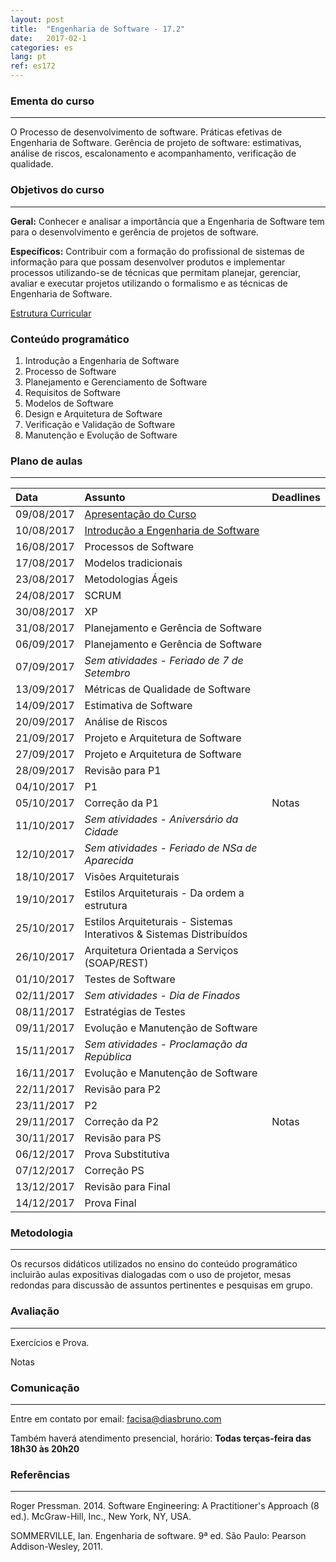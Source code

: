 ```yaml
---
layout: post
title:  "Engenharia de Software - 17.2"
date:   2017-02-1
categories: es
lang: pt
ref: es172
---
```


### Ementa do curso
___
O Processo de desenvolvimento de software. Práticas efetivas de Engenharia de Software. Gerência de projeto de software: estimativas, análise de riscos, escalonamento e acompanhamento, verificação de qualidade.

### Objetivos do curso
___
**Geral:**
Conhecer e analisar a importância que a Engenharia de Software tem para o desenvolvimento e gerência de projetos de software.

**Específicos:**
Contribuir com a formação do profissional de sistemas de informação para que possam desenvolver produtos e implementar processos utilizando-se de técnicas que permitam planejar, gerenciar, avaliar e executar projetos utilizando o formalismo e as técnicas de Engenharia de Software.

[Estrutura Curricular](https://drive.google.com/file/d/0B9oADRpZVGECMmQ4WV83YVlRRGs/view?usp=sharing)

### Conteúdo programático

1. Introdução a Engenharia de Software
2. Processo de Software
3. Planejamento e Gerenciamento de Software
4. Requisitos de Software
5. Modelos de Software
6. Design e Arquitetura de Software
7. Verificação e Validação de Software
8. Manutenção e Evolução de Software

### Plano de aulas
___

| Data	| Assunto | Deadlines
| :------- | :------ | :------ |
| 09/08/2017 | [Apresentação do Curso](https://docs.google.com/presentation/d/1EeiAs1zpZIVcpZs-dTG1XUrIcHUDLj1OX2s7mMRZ-EE/preview)
| 10/08/2017 | [Introdução a Engenharia de Software](https://docs.google.com/presentation/d/1MpTzyG-HIsgblINqmwI6ZUgBZpQtntCmLt2xW3B0bzQ/preview?slide=id.p)
| 16/08/2017 | Processos de Software
| 17/08/2017 | Modelos tradicionais 
| 23/08/2017 | Metodologias Ágeis 
| 24/08/2017 | SCRUM 
| 30/08/2017 | XP 
| 31/08/2017 | Planejamento e Gerência de Software
| 06/09/2017 | Planejamento e Gerência de Software
| 07/09/2017 | *Sem atividades - Feriado de 7 de Setembro*
| 13/09/2017 | Métricas de Qualidade de Software
| 14/09/2017 | Estimativa de Software
| 20/09/2017 | Análise de Riscos 
| 21/09/2017 | Projeto e Arquitetura de Software
| 27/09/2017 | Projeto e Arquitetura de Software
| 28/09/2017 | Revisão para P1
| 04/10/2017 | P1
| 05/10/2017 | Correção da P1 | Notas
| 11/10/2017 | *Sem atividades - Aniversário da Cidade*
| 12/10/2017 | *Sem atividades - Feriado de NSa de Aparecida*
| 18/10/2017 | Visões Arquiteturais
| 19/10/2017 | Estilos Arquiteturais - Da ordem a estrutura 
| 25/10/2017 | Estilos Arquiteturais - Sistemas Interativos & Sistemas Distribuídos
| 26/10/2017 | Arquitetura Orientada a Serviços (SOAP/REST)
| 01/10/2017 | Testes de Software
| 02/11/2017 | *Sem atividades - Dia de Finados*
| 08/11/2017 | Estratégias de Testes 
| 09/11/2017 | Evolução e Manutenção de Software
| 15/11/2017 | *Sem atividades - Proclamação da República*
| 16/11/2017 | Evolução e Manutenção de Software
| 22/11/2017 | Revisão para P2
| 23/11/2017 | P2
| 29/11/2017 | Correção da P2 | Notas
| 30/11/2017 | Revisão para PS
| 06/12/2017 | Prova Substitutiva
| 07/12/2017 | Correção PS
| 13/12/2017 | Revisão para Final
| 14/12/2017 | Prova Final


### Metodologia
___
Os recursos didáticos utilizados no ensino do conteúdo programático incluirão aulas expositivas dialogadas com o uso de projetor, mesas redondas para discussão de assuntos pertinentes e pesquisas em grupo.

### Avaliação
___
Exercícios e Prova.

Notas

### Comunicação
___

Entre em contato por email: facisa@diasbruno.com

Também haverá atendimento presencial, horário: **Todas terças-feira das 18h30 às 20h20**

### Referências
___

Roger Pressman. 2014. Software Engineering: A Practitioner's Approach (8 ed.). McGraw-Hill, Inc., New York, NY, USA.

SOMMERVILLE, Ian. Engenharia de software. 9ª ed. São Paulo: Pearson Addison-Wesley, 2011.

